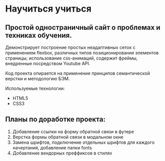 # Научиться учиться

## Простой одностраничный сайт о проблемах и техниках обучения.
Демонстрирует построение простых неадаптивных сеток с применением flexbox, различных типов позиционирования элементов страницы; использование css-анимаций, содержит фреймы, внедренные посредством Youtube API.

Код проекта опирается на применение принципов семантической верстки и методологию БЭМ.

Используемые технологии:
* HTML5
* CSS3

## Планы по доработке проекта:
1. Добавление ссылки на форму обратной связи в футере
2. Верстка формы обратной связи в модальном окне 
3. Замена шрифтов, подключение отдельных шрифтов для каждого начертания, добавление папки fonts
4. Добавление вендорных преффиксов в стилях